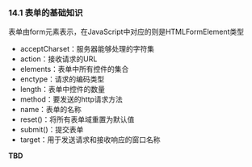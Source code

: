 ### 14.1 表单的基础知识
表单由form元素表示，在JavaScript中对应的则是HTMLFormElement类型
- acceptCharset：服务器能够处理的字符集
- action：接收请求的URL
- elements：表单中所有控件的集合
- enctype：请求的编码类型
- length：表单中控件的数量
- method：要发送的http请求方法
- name：表单的名称
- reset()：将所有表单域重置为默认值
- submit()：提交表单
- target：用于发送请求和接收响应的窗口名称

**TBD**